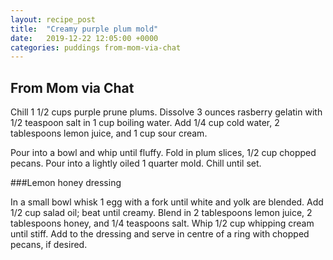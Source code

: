 ```yaml
---
layout: recipe_post
title:  "Creamy purple plum mold"
date:   2019-12-22 12:05:00 +0000
categories: puddings from-mom-via-chat
---
```


## From Mom via Chat

Chill 1 1/2 cups purple prune plums. Dissolve 3 ounces rasberry gelatin with 1/2 teaspoon salt in 1 cup boiling water. Add 1/4 cup cold water, 2 tablespoons lemon juice, and 1 cup sour cream.

Pour into a bowl and whip until fluffy. Fold in plum slices, 1/2 cup chopped pecans. Pour into a lightly oiled 1 quarter mold. Chill until set.

###Lemon honey dressing

In a small bowl whisk 1 egg with a fork until white and yolk are blended. Add 1/2 cup salad oil; beat until creamy. Blend in 2 tablespoons lemon juice, 2 tablespoons honey, and 1/4 teaspoons salt. Whip 1/2 cup whipping cream until stiff. Add to the dressing and serve in centre of a ring with chopped pecans, if desired.
